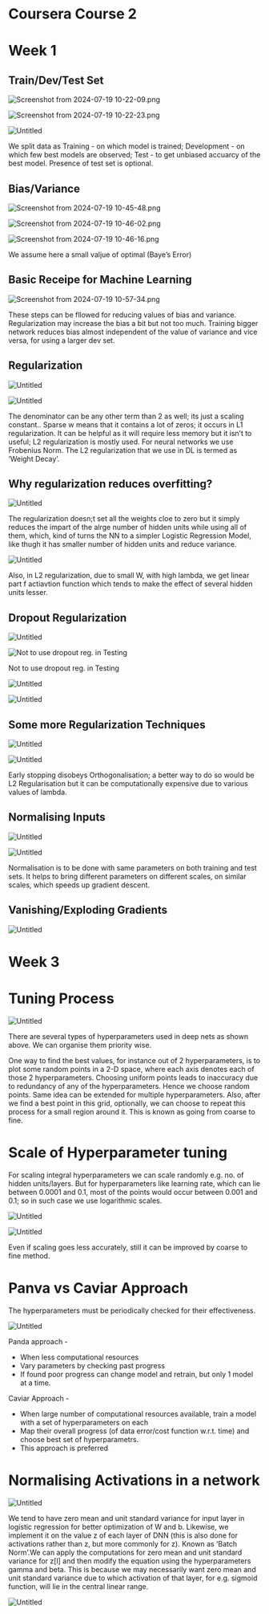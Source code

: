 # Coursera Course 2

# Week 1

## Train/Dev/Test Set

![Screenshot from 2024-07-19 10-22-09.png](Coursera%20Course%202%20e115727e39824e80a5f8c8505605c92e/Screenshot_from_2024-07-19_10-22-09.png)

![Screenshot from 2024-07-19 10-22-23.png](Coursera%20Course%202%20e115727e39824e80a5f8c8505605c92e/Screenshot_from_2024-07-19_10-22-23.png)

![Untitled](Coursera%20Course%202%20e115727e39824e80a5f8c8505605c92e/Untitled.png)

We split data as Training - on which model is trained; Development - on which few best models are observed; Test - to get unbiased accuarcy of the best model. Presence of test set is optional. 

## Bias/Variance

![Screenshot from 2024-07-19 10-45-48.png](Coursera%20Course%202%20e115727e39824e80a5f8c8505605c92e/Screenshot_from_2024-07-19_10-45-48.png)

![Screenshot from 2024-07-19 10-46-02.png](Coursera%20Course%202%20e115727e39824e80a5f8c8505605c92e/Screenshot_from_2024-07-19_10-46-02.png)

![Screenshot from 2024-07-19 10-46-16.png](Coursera%20Course%202%20e115727e39824e80a5f8c8505605c92e/Screenshot_from_2024-07-19_10-46-16.png)

We assume here a small valjue of optimal (Baye’s Error)

## Basic Receipe for Machine Learning

![Screenshot from 2024-07-19 10-57-34.png](Coursera%20Course%202%20e115727e39824e80a5f8c8505605c92e/Screenshot_from_2024-07-19_10-57-34.png)

These steps can be fllowed for reducing values of bias and variance. Regularization may increase the bias a bit but not too much. Training bigger network reduces bias almost independent of the value of variance and vice versa, for using a larger dev set.

## Regularization

![Untitled](Coursera%20Course%202%20e115727e39824e80a5f8c8505605c92e/Untitled%201.png)

![Untitled](Coursera%20Course%202%20e115727e39824e80a5f8c8505605c92e/Untitled%202.png)

The denominator can be any other term than 2 as well; its just a scaling constant.. Sparse w means that it contains a lot of zeros; it occurs in L1 regularization. It can be helpful as it will require less memory but it isn’t to useful; L2 regularization is mostly used. For neural networks we use Frobenius Norm. The L2 regularization that we use in DL is termed as ‘Weight Decay’.

## Why regularization reduces overfitting?

![Untitled](Coursera%20Course%202%20e115727e39824e80a5f8c8505605c92e/Untitled%203.png)

The regularization doesn;t set all the weights cloe to zero but it simply reduces the impart of the alrge number of hidden units while using all of them, which, kind of turns the NN to a simpler Logistic Regression Model, like thugh it has smaller number of hidden units and reduce variance.

![Untitled](Coursera%20Course%202%20e115727e39824e80a5f8c8505605c92e/Untitled%204.png)

Also, in L2 regularization, due to small W, with high lambda, we get linear part f actiavtion function which tends to make the effect of several hidden units lesser.

## Dropout Regularization

![Untitled](Coursera%20Course%202%20e115727e39824e80a5f8c8505605c92e/Untitled%205.png)

![Not to use dropout reg. in Testing](Coursera%20Course%202%20e115727e39824e80a5f8c8505605c92e/Untitled%206.png)

Not to use dropout reg. in Testing

![Untitled](Coursera%20Course%202%20e115727e39824e80a5f8c8505605c92e/Untitled%207.png)

![Untitled](Coursera%20Course%202%20e115727e39824e80a5f8c8505605c92e/Untitled%208.png)

## Some more Regularization Techniques

![Untitled](Coursera%20Course%202%20e115727e39824e80a5f8c8505605c92e/Untitled%209.png)

![Untitled](Coursera%20Course%202%20e115727e39824e80a5f8c8505605c92e/Untitled%2010.png)

Early stopping disobeys Orthogonalisation; a better way to do so would be L2 Regularisation but it can be computationally expensive due to various values of lambda.

## Normalising Inputs

![Untitled](Coursera%20Course%202%20e115727e39824e80a5f8c8505605c92e/Untitled%2011.png)

![Untitled](Coursera%20Course%202%20e115727e39824e80a5f8c8505605c92e/Untitled%2012.png)

Normalisation is to be done with same parameters on both training and test sets. It helps to bring different parameters on different scales, on similar scales, which speeds up gradient descent.

## Vanishing/Exploding Gradients

![Untitled](Coursera%20Course%202%20e115727e39824e80a5f8c8505605c92e/Untitled%2013.png)

# Week 3

# Tuning Process

![Untitled](Coursera%20Course%202%20e115727e39824e80a5f8c8505605c92e/Untitled%2014.png)

There are several types of hyperparameters used in deep nets as shown above. We can organise them priority wise.

One way to find the best values, for instance out of 2 hyperparameters, is to plot some random points in a 2-D space, where each axis denotes each of those 2 hyperparameters. Choosing uniform points leads to inaccuracy due to redundancy of any of the hyperparameters. Hence we choose random points. Same idea can be extended for multiple hyperparameters. Also, after we find a best point in this grid, optionally, we can choose to repeat this process for a small region around it. This is known as going from coarse to fine.

# Scale of Hyperparameter tuning

For scaling integral hyperparameters we can scale randomly e.g. no. of hidden units/layers. But for hyperparameters like learning rate, which can lie between 0.0001 and 0.1, most of the points would occur between 0.001 and 0.1; so in such case we use logarithmic scales.

![Untitled](Coursera%20Course%202%20e115727e39824e80a5f8c8505605c92e/Untitled%2015.png)

![Untitled](Coursera%20Course%202%20e115727e39824e80a5f8c8505605c92e/Untitled%2016.png)

Even if scaling goes less accurately, still it can be improved by coarse to fine method.

# Panva vs Caviar Approach

The hyperparameters must be periodically checked for their effectiveness.

![Untitled](Coursera%20Course%202%20e115727e39824e80a5f8c8505605c92e/Untitled%2017.png)

Panda approach -

- When less computational resources
- Vary parameters by checking past progress
- If found poor progress can change model and retrain, but only 1 model at a time.

Caviar Approach -

- When large number of computational resources available, train a model with a set of hyperparameters on each
- Map their overall progress (of data error/cost function w.r.t. time) and choose best set of hyperparametrs.
- This approach is preferred

# Normalising Activations in a network

![Untitled](Coursera%20Course%202%20e115727e39824e80a5f8c8505605c92e/Untitled%2018.png)

We tend to have zero mean and unit standard variance for input layer in logistic regression for better optimization of W and b. Likewise, we implement it on the value z of each layer of DNN (this is also done for activations rather than z, but more commonly for z). Known as ‘Batch Norm’.We can apply the computations for zero mean and unit standard variance for z[l] and then modify the equation using the hyperparameters gamma and beta. This is because we may necessarily want zero mean and unit standard variance due to which activation of that layer, for e.g. sigmoid function, will lie in the central linear range.

![Untitled](Coursera%20Course%202%20e115727e39824e80a5f8c8505605c92e/Untitled%2019.png)